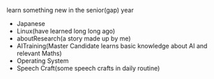 learn something new in the senior(gap) year

* Japanese
* Linux(have learned long long ago)
* aboutResearch(a story made up by me)
* AITraining(Master Candidate learns basic knowledge about AI and relevant Maths)
* Operating System
* Speech Craft(some speech crafts in daily routine)

